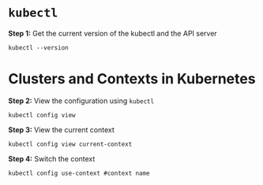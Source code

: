 # `kubectl`

**Step 1:** Get the current version of the kubectl and the API server

`kubectl --version`

# Clusters and Contexts in Kubernetes

**Step 2:** View the configuration using `kubectl`

`kubectl config view`

**Step 3:** View the current context

`kubectl config view current-context`


**Step 4:** Switch the context

`kubectl config use-context #context name`
